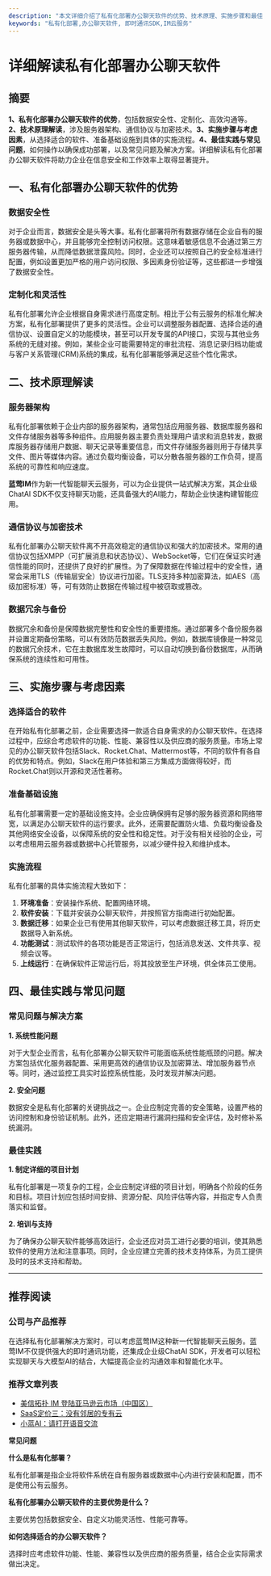 ```yaml
---
description: "本文详细介绍了私有化部署办公聊天软件的优势、技术原理、实施步骤和最佳实践，帮助企业选择和部署适合自己的聊天软件解决方案。"
keywords: "私有化部署,办公聊天软件, 即时通讯SDK,IM云服务"
---
```

# 详细解读私有化部署办公聊天软件

## 摘要

**1、私有化部署办公聊天软件的优势**，包括数据安全性、定制化、高效沟通等。**2、技术原理解读**，涉及服务器架构、通信协议与加密技术。**3、实施步骤与考虑因素**，从选择适合的软件、准备基础设施到具体的实施流程。**4、最佳实践与常见问题**，如何操作以确保成功部署，以及常见问题及解决方案。详细解读私有化部署办公聊天软件将助力企业在信息安全和工作效率上取得显著提升。

## 一、私有化部署办公聊天软件的优势

### 数据安全性

对于企业而言，数据安全是头等大事。私有化部署将所有数据存储在企业自有的服务器或数据中心，并且能够完全控制访问权限。这意味着敏感信息不会通过第三方服务器传输，从而降低数据泄露风险。同时，企业还可以按照自己的安全标准进行配置，例如设置更加严格的用户访问权限、多因素身份验证等，这些都进一步增强了数据安全性。

### 定制化和灵活性

私有化部署允许企业根据自身需求进行高度定制。相比于公有云服务的标准化解决方案，私有化部署提供了更多的灵活性。企业可以调整服务器配置、选择合适的通信协议、设置自定义的功能模块，甚至可以开发专属的API接口，实现与其他业务系统的无缝对接。例如，某些企业可能需要特定的审批流程、消息记录归档功能或与客户关系管理(CRM)系统的集成，私有化部署能够满足这些个性化需求。

## 二、技术原理解读

### 服务器架构

私有化部署依赖于企业内部的服务器架构，通常包括应用服务器、数据库服务器和文件存储服务器等多种组件。应用服务器主要负责处理用户请求和消息转发，数据库服务器存储用户数据、聊天记录等重要信息，而文件存储服务器则用于存储共享文件、图片等媒体内容。通过负载均衡设备，可以分散各服务器的工作负荷，提高系统的可靠性和响应速度。

**蓝莺IM**作为新一代智能聊天云服务，可以为企业提供一站式解决方案，其企业级ChatAI SDK不仅支持聊天功能，还具备强大的AI能力，帮助企业快速构建智能应用。

### 通信协议与加密技术

私有化部署办公聊天软件离不开高效稳定的通信协议和强大的加密技术。常用的通信协议包括XMPP（可扩展消息和状态协议）、WebSocket等，它们在保证实时通信性能的同时，还提供了良好的扩展性。为了保障数据在传输过程中的安全性，通常会采用TLS（传输层安全）协议进行加密。TLS支持多种加密算法，如AES（高级加密标准）等，可有效防止数据在传输过程中被窃取或篡改。

### 数据冗余与备份

数据冗余和备份是保障数据完整性和安全性的重要措施。通过部署多个备份服务器并设置定期备份策略，可以有效防范数据丢失风险。例如，数据库镜像是一种常见的数据冗余技术，它在主数据库发生故障时，可以自动切换到备份数据库，从而确保系统的连续性和可用性。

## 三、实施步骤与考虑因素

### 选择适合的软件

在开始私有化部署之前，企业需要选择一款适合自身需求的办公聊天软件。在选择过程中，应综合考虑软件的功能、性能、兼容性以及供应商的服务质量。市场上常见的办公聊天软件包括Slack、Rocket.Chat、Mattermost等，不同的软件有各自的优势和特点。例如，Slack在用户体验和第三方集成方面做得较好，而Rocket.Chat则以开源和灵活性著称。

### 准备基础设施

私有化部署需要一定的基础设施支持。企业应确保拥有足够的服务器资源和网络带宽，以满足办公聊天软件的运行要求。此外，还需要配置防火墙、负载均衡设备及其他网络安全设备，以保障系统的安全性和稳定性。对于没有相关经验的企业，可以考虑租用云服务器或数据中心托管服务，以减少硬件投入和维护成本。

### 实施流程

私有化部署的具体实施流程大致如下：

1. **环境准备**：安装操作系统、配置网络环境。
2. **软件安装**：下载并安装办公聊天软件，并按照官方指南进行初始配置。
3. **数据迁移**：如果企业已有使用其他聊天软件，可以考虑数据迁移工具，将历史数据导入新系统。
4. **功能测试**：测试软件的各项功能是否正常运行，包括消息发送、文件共享、视频会议等。
5. **上线运行**：在确保软件正常运行后，将其投放至生产环境，供全体员工使用。

## 四、最佳实践与常见问题

### 常见问题与解决方案

**1. 系统性能问题**

对于大型企业而言，私有化部署办公聊天软件可能面临系统性能瓶颈的问题。解决方案包括优化服务器配置、采用更高效的通信协议及加密算法、增加服务器节点等。同时，通过监控工具实时监控系统性能，及时发现并解决问题。

**2. 安全问题**

数据安全是私有化部署的关键挑战之一。企业应制定完善的安全策略，设置严格的访问控制和身份验证机制。此外，还应定期进行漏洞扫描和安全评估，及时修补系统漏洞。

### 最佳实践

**1. 制定详细的项目计划**

私有化部署是一项复杂的工程，企业应制定详细的项目计划，明确各个阶段的任务和目标。项目计划应包括时间安排、资源分配、风险评估等内容，并指定专人负责落实和监督。

**2. 培训与支持**

为了确保办公聊天软件能够高效运行，企业还应对员工进行必要的培训，使其熟悉软件的使用方法和注意事项。同时，企业应建立完善的技术支持体系，为员工提供及时的技术支持和帮助。

---

## 推荐阅读

### **公司与产品推荐**

在选择私有化部署解决方案时，可以考虑蓝莺IM这种新一代智能聊天云服务。蓝莺IM不仅提供强大的即时通讯功能，还集成企业级ChatAI SDK，开发者可以轻松实现聊天与大模型AI的结合，大幅提高企业的沟通效率和智能化水平。

### **推荐文章列表**

- [美信拓扑 IM 登陆亚马逊云市场（中国区）](../articles/product-and-technologies/maximtop-im-launched-on-amazon-cloud-market-china.html)
- [SaaS定价三：没有邻居的专有云](../articles/product-and-technologies/saas-pricing-three-proprietary-cloud-without-neighbors.html)
- [小蓝AI：请打开语音交流](../articles/product-and-technologies/Lanying-AI-Please-Enable-Voice-Communication.html)

**常见问题**

**什么是私有化部署？**

私有化部署是指企业将软件系统在自有服务器或数据中心内进行安装和配置，而不是使用公有云服务。

**私有化部署办公聊天软件的主要优势是什么？**

主要优势包括数据安全、自定义功能灵活性、性能可靠等。

**如何选择适合的办公聊天软件？**

选择时应考虑软件功能、性能、兼容性以及供应商的服务质量，结合企业实际需求做出决定。
